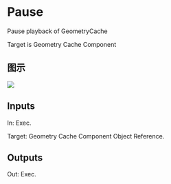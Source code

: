 # Pause

Pause playback of GeometryCache

Target is Geometry Cache Component

## 图示

![]($-20221218-18240810.png)

## Inputs

In: Exec.

Target: Geometry Cache Component Object Reference.  

## Outputs

Out: Exec.

